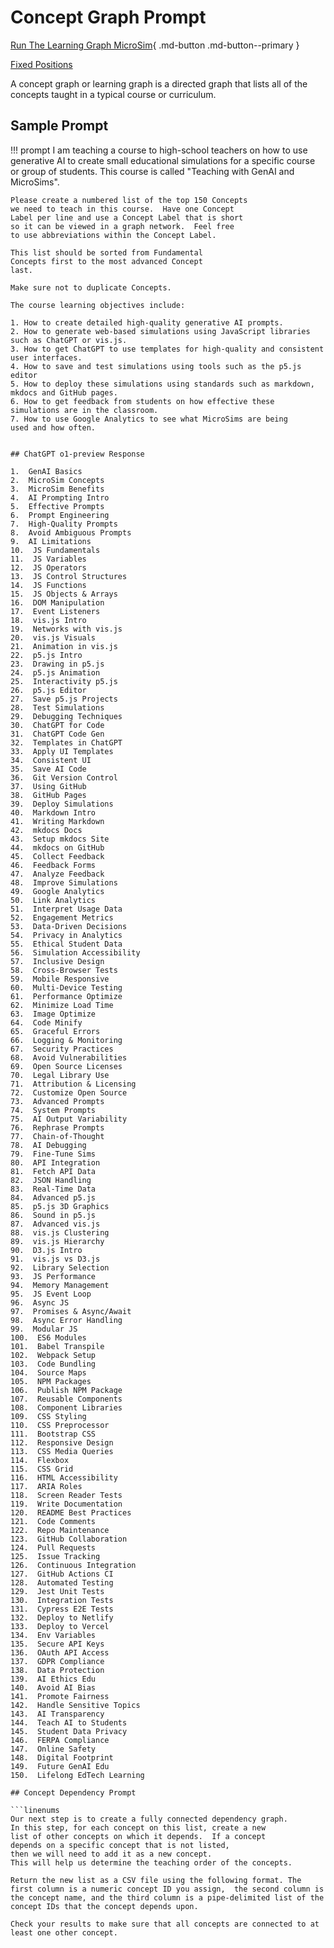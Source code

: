 # Concept Graph Prompt

[Run The Learning Graph MicroSim](./main.html){ .md-button .md-button--primary }

[Fixed Positions](./fixed-positions.html)

A concept graph or learning graph is a directed graph that lists
all of the concepts taught in a typical course or curriculum.

## Sample Prompt

!!! prompt
    I am teaching a course to high-school teachers on how
    to use generative AI to create small educational
    simulations for a specific course or group of
    students.  This course is called "Teaching with GenAI and MicroSims".

    Please create a numbered list of the top 150 Concepts
    we need to teach in this course.  Have one Concept
    Label per line and use a Concept Label that is short
    so it can be viewed in a graph network.  Feel free
    to use abbreviations within the Concept Label.

    This list should be sorted from Fundamental
    Concepts first to the most advanced Concept
    last.

    Make sure not to duplicate Concepts.

    The course learning objectives include:

    1. How to create detailed high-quality generative AI prompts.
    2. How to generate web-based simulations using JavaScript libraries such as ChatGPT or vis.js.
    3. How to get ChatGPT to use templates for high-quality and consistent user interfaces.
    4. How to save and test simulations using tools such as the p5.js editor
    5. How to deploy these simulations using standards such as markdown, mkdocs and GitHub pages.
    6. How to get feedback from students on how effective these
    simulations are in the classroom.
    7. How to use Google Analytics to see what MicroSims are being
    used and how often.
```

## ChatGPT o1-preview Response

1.  GenAI Basics
2.  MicroSim Concepts
3.  MicroSim Benefits
4.  AI Prompting Intro
5.  Effective Prompts
6.  Prompt Engineering
7.  High-Quality Prompts
8.  Avoid Ambiguous Prompts
9.  AI Limitations
10.  JS Fundamentals
11.  JS Variables
12.  JS Operators
13.  JS Control Structures
14.  JS Functions
15.  JS Objects & Arrays
16.  DOM Manipulation
17.  Event Listeners
18.  vis.js Intro
19.  Networks with vis.js
20.  vis.js Visuals
21.  Animation in vis.js
22.  p5.js Intro
23.  Drawing in p5.js
24.  p5.js Animation
25.  Interactivity p5.js
26.  p5.js Editor
27.  Save p5.js Projects
28.  Test Simulations
29.  Debugging Techniques
30.  ChatGPT for Code
31.  ChatGPT Code Gen
32.  Templates in ChatGPT
33.  Apply UI Templates
34.  Consistent UI
35.  Save AI Code
36.  Git Version Control
37.  Using GitHub
38.  GitHub Pages
39.  Deploy Simulations
40.  Markdown Intro
41.  Writing Markdown
42.  mkdocs Docs
43.  Setup mkdocs Site
44.  mkdocs on GitHub
45.  Collect Feedback
46.  Feedback Forms
47.  Analyze Feedback
48.  Improve Simulations
49.  Google Analytics
50.  Link Analytics
51.  Interpret Usage Data
52.  Engagement Metrics
53.  Data-Driven Decisions
54.  Privacy in Analytics
55.  Ethical Student Data
56.  Simulation Accessibility
57.  Inclusive Design
58.  Cross-Browser Tests
59.  Mobile Responsive
60.  Multi-Device Testing
61.  Performance Optimize
62.  Minimize Load Time
63.  Image Optimize
64.  Code Minify
65.  Graceful Errors
66.  Logging & Monitoring
67.  Security Practices
68.  Avoid Vulnerabilities
69.  Open Source Licenses
70.  Legal Library Use
71.  Attribution & Licensing
72.  Customize Open Source
73.  Advanced Prompts
74.  System Prompts
75.  AI Output Variability
76.  Rephrase Prompts
77.  Chain-of-Thought
78.  AI Debugging
79.  Fine-Tune Sims
80.  API Integration
81.  Fetch API Data
82.  JSON Handling
83.  Real-Time Data
84.  Advanced p5.js
85.  p5.js 3D Graphics
86.  Sound in p5.js
87.  Advanced vis.js
88.  vis.js Clustering
89.  vis.js Hierarchy
90.  D3.js Intro
91.  vis.js vs D3.js
92.  Library Selection
93.  JS Performance
94.  Memory Management
95.  JS Event Loop
96.  Async JS
97.  Promises & Async/Await
98.  Async Error Handling
99.  Modular JS
100.  ES6 Modules
101.  Babel Transpile
102.  Webpack Setup
103.  Code Bundling
104.  Source Maps
105.  NPM Packages
106.  Publish NPM Package
107.  Reusable Components
108.  Component Libraries
109.  CSS Styling
110.  CSS Preprocessor
111.  Bootstrap CSS
112.  Responsive Design
113.  CSS Media Queries
114.  Flexbox
115.  CSS Grid
116.  HTML Accessibility
117.  ARIA Roles
118.  Screen Reader Tests
119.  Write Documentation
120.  README Best Practices
121.  Code Comments
122.  Repo Maintenance
123.  GitHub Collaboration
124.  Pull Requests
125.  Issue Tracking
126.  Continuous Integration
127.  GitHub Actions CI
128.  Automated Testing
129.  Jest Unit Tests
130.  Integration Tests
131.  Cypress E2E Tests
132.  Deploy to Netlify
133.  Deploy to Vercel
134.  Env Variables
135.  Secure API Keys
136.  OAuth API Access
137.  GDPR Compliance
138.  Data Protection
139.  AI Ethics Edu
140.  Avoid AI Bias
141.  Promote Fairness
142.  Handle Sensitive Topics
143.  AI Transparency
144.  Teach AI to Students
145.  Student Data Privacy
146.  FERPA Compliance
147.  Online Safety
148.  Digital Footprint
149.  Future GenAI Edu
150.  Lifelong EdTech Learning

## Concept Dependency Prompt

```linenums
Our next step is to create a fully connected dependency graph.
In this step, for each concept on this list, create a new
list of other concepts on which it depends.  If a concept
depends on a specific concept that is not listed,
then we will need to add it as a new concept.
This will help us determine the teaching order of the concepts.

Return the new list as a CSV file using the following format. The first column is a numeric concept ID you assign,  the second column is the concept name, and the third column is a pipe-delimited list of the concept IDs that the concept depends upon.

Check your results to make sure that all concepts are connected to at least one other concept.